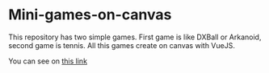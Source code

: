 # Mini-games-on-canvas
This repository has two simple games. First game is like DXBall or Arkanoid, second game is tennis. 
All this games create on canvas with VueJS.

You can see on [this link](https://hedfan.github.io/Mini-games-on-canvas/)
